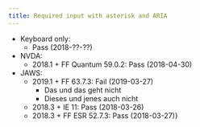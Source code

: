 ```yaml
---
title: Required input with asterisk and ARIA
---
```


- Keyboard only:
    - Pass (2018-??-??)
- NVDA:
    - 2018.1 + FF Quantum 59.0.2: Pass (2018-04-30)
- JAWS:
    - 2019.1 + FF 63.7.3: Fail (2019-03-27)
        - Das und das geht nicht
        - Dieses und jenes auch nicht
    - 2018.3 + IE 11: Pass (2018-03-26)
    - 2018.3 + FF ESR 52.7.3: Pass (2018-03-27)}